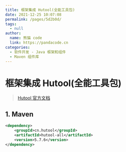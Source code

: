 ```yaml
---
title: 框架集成 Hutool(全能工具包)
date: 2021-12-25 10:07:08
permalink: /pages/5d2b0d/
tags: 
  - null
author: 
  name: 熊猫 code
  link: https://pandacode.cn
categories: 
  - 软件开发 - Java 框架和组件
  - Maven 组件库
---
```


# 框架集成 Hutool(全能工具包)

> [Hutool 官方文档](https://hutool.cn/docs/#/)

## 1. Maven

```xml
<dependency>
    <groupId>cn.hutool</groupId>
    <artifactId>hutool-all</artifactId>
    <version>5.7.6</version>
</dependency>
```